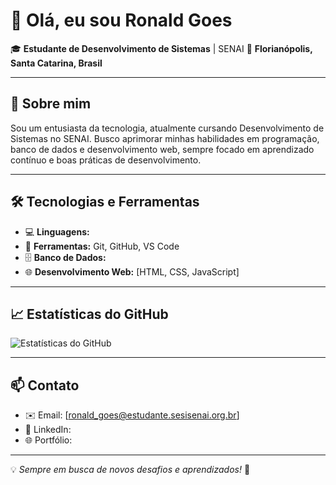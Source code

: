 # 👋 Olá, eu sou Ronald Goes

🎓 **Estudante de Desenvolvimento de Sistemas** | SENAI
📍 **Florianópolis, Santa Catarina, Brasil**

---

## 🚀 Sobre mim
Sou um entusiasta da tecnologia, atualmente cursando Desenvolvimento de Sistemas no SENAI. Busco aprimorar minhas habilidades em programação, banco de dados e desenvolvimento web, sempre focado em aprendizado contínuo e boas práticas de desenvolvimento.

---

## 🛠️ Tecnologias e Ferramentas

- 💻 **Linguagens:** 
- 🔧 **Ferramentas:** Git, GitHub, VS Code
- 🗄️ **Banco de Dados:** 
- 🌐 **Desenvolvimento Web:** [HTML, CSS, JavaScript]

---

## 📈 Estatísticas do GitHub

![Estatísticas do GitHub](https://github-readme-stats.vercel.app/api?username=Ronaldgoes&show_icons=true&theme=dark)

---

## 📫 Contato
- ✉️ Email: [ronald_goes@estudante.sesisenai.org.br]
- 🔗 LinkedIn: 
- 🌐 Portfólio: 

---
💡 _Sempre em busca de novos desafios e aprendizados!_ 🚀
